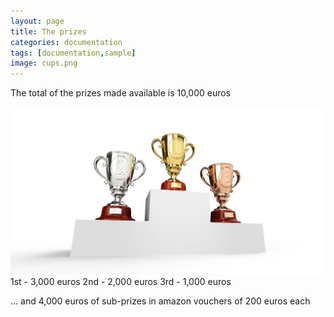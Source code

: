 ```yaml
---
layout: page
title: The prizes
categories: documentation
tags: [documentation,sample]
image: cups.png
---
```


The total of the prizes made available is 10,000 euros

![](../assets/img/cups.png)
1st - 3,000 euros
2nd - 2,000 euros
3rd - 1,000 euros

... and 4,000 euros of sub-prizes in amazon vouchers of 200 euros each

